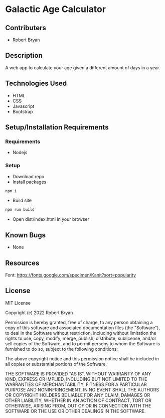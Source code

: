 # Galactic Age Calculator

## Contributers
* Robert Bryan

## Description
A web app to calculate your age given a different amount of days in a year.

## Technologies Used
* HTML
* CSS
* Javascript
* Bootstrap

## Setup/Installation Requirements
### Requirements
* Nodejs

### Setup
* Download repo
* Install packages
```js
npm i
```
* Build site
```js
npm run build
```
* Open dist/index.html in your browser


## Known Bugs

* None

## Resources
Font: https://fonts.google.com/specimen/Kanit?sort=popularity

## License

MIT License

Copyright (c) 2022 Robert Bryan

Permission is hereby granted, free of charge, to any person obtaining a copy of this software and associated documentation files (the "Software"), to deal in the Software without restriction, including without limitation the rights to use, copy, modify, merge, publish, distribute, sublicense, and/or sell copies of the Software, and to permit persons to whom the Software is furnished to do so, subject to the following conditions:

The above copyright notice and this permission notice shall be included in all copies or substantial portions of the Software.

THE SOFTWARE IS PROVIDED "AS IS", WITHOUT WARRANTY OF ANY KIND, EXPRESS OR IMPLIED, INCLUDING BUT NOT LIMITED TO THE WARRANTIES OF MERCHANTABILITY, FITNESS FOR A PARTICULAR PURPOSE AND NONINFRINGEMENT. IN NO EVENT SHALL THE AUTHORS OR COPYRIGHT HOLDERS BE LIABLE FOR ANY CLAIM, DAMAGES OR OTHER LIABILITY, WHETHER IN AN ACTION OF CONTRACT, TORT OR OTHERWISE, ARISING FROM, OUT OF OR IN CONNECTION WITH THE SOFTWARE OR THE USE OR OTHER DEALINGS IN THE SOFTWARE.